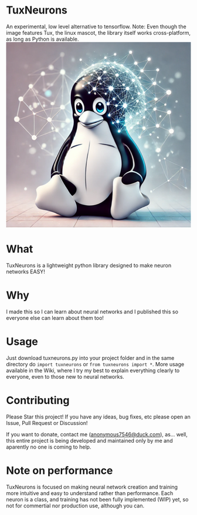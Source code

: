 # TuxNeurons
An experimental, low level alternative to tensorflow. Note: Even though the image features Tux, the linux mascot, the library itself works cross-platform, as long as Python is available.
![TuxNeurons Image](media/image.webp)

# What
TuxNeurons is a lightweight python library designed to make neuron networks EASY!

# Why
I made this so I can learn about neural networks and I published this so everyone else can learn about them too!

# Usage
Just download tuxneurons.py into your project folder and in the same directory do `import tuxneurons` or `from tuxneurons import *`. More usage available in the Wiki, where I try my best to explain everything clearly to everyone, even to those new to neural networks.

# Contributing
Please Star this project! If you have any ideas, bug fixes, etc please open an Issue, Pull Request or Discussion!

If you want to donate, contact me (anonymous7546@duck.com), as... well, this entire project is being developed and maintained only by me and aparently no one is coming to help.

# Note on performance
TuxNeurons is focused on making neural network creation and training more intuitive and easy to understand rather than performance. Each neuron is a class, and training has not been fully implemented (WIP) yet, so not for commertial nor production use, although you can.
